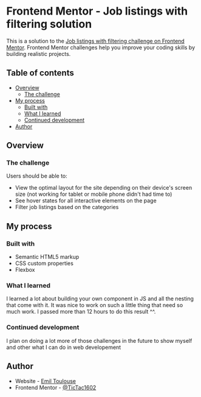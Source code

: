 # Frontend Mentor - Job listings with filtering solution

This is a solution to the [Job listings with filtering challenge on Frontend Mentor](https://www.frontendmentor.io/challenges/job-listings-with-filtering-ivstIPCt). Frontend Mentor challenges help you improve your coding skills by building realistic projects.

## Table of contents

- [Overview](#overview)
  - [The challenge](#the-challenge)
- [My process](#my-process)
  - [Built with](#built-with)
  - [What I learned](#what-i-learned)
  - [Continued development](#continued-development)
- [Author](#author)

## Overview

### The challenge

Users should be able to:

- View the optimal layout for the site depending on their device's screen size (not working for tablet or mobile phone didn't had time to)
- See hover states for all interactive elements on the page
- Filter job listings based on the categories

## My process

### Built with

- Semantic HTML5 markup
- CSS custom properties
- Flexbox

### What I learned

I learned a lot about building your own component in JS and all the nesting that come with it. It was nice to work on such a little thing that need so much work. I passed more than 12 hours to do this result ^^.

### Continued development

I plan on doing a lot more of those challenges in the future to show myself and other what I can do in web developement

## Author

- Website - [Emil Toulouse](https://emiltoulouse.com)
- Frontend Mentor - [@TicTac1602](https://www.frontendmentor.io/profile/TicTac1602)
